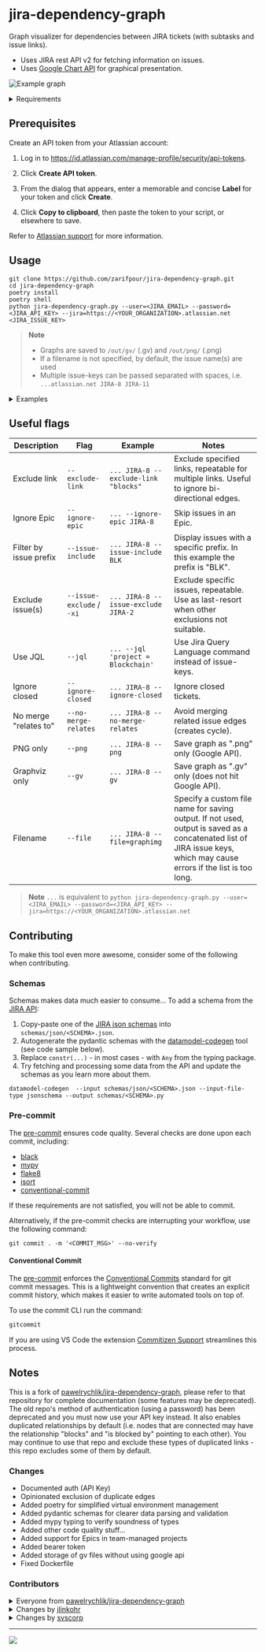 # jira-dependency-graph

Graph visualizer for dependencies between JIRA tickets (with subtasks and issue links).

* Uses JIRA rest API v2 for fetching information on issues.
* Uses [Google Chart API](https://developers.google.com/chart/) for graphical presentation.

![Example graph](examples/issue_graph_new.svg)

<details>
  <summary>Requirements</summary>

* Python 2.7+ or Python 3+
* [poetry](https://github.com/python-poetry/poetry) (recommended)
* [requests](https://github.com/psf/requests)
* ...

</details>

## Prerequisites

Create an API token from your Atlassian account:

1. Log in to <https://id.atlassian.com/manage-profile/security/api-tokens>.

2. Click **Create API token**.

3. From the dialog that appears, enter a memorable and concise **Label** for your token and click **Create**.

4. Click **Copy to clipboard**, then paste the token to your script, or elsewhere to save.

Refer to [Atlassian support](https://support.atlassian.com/atlassian-account/docs/manage-api-tokens-for-your-atlassian-account/) for more information.

## Usage

```shell
git clone https://github.com/zarifpour/jira-dependency-graph.git
cd jira-dependency-graph
poetry install
poetry shell
python jira-dependency-graph.py --user=<JIRA_EMAIL> --password=<JIRA_API_KEY> --jira=https://<YOUR_ORGANIZATION>.atlassian.net <JIRA_ISSUE_KEY>
```

> **Note**
>
> * Graphs are saved to `/out/gv/` (.gv) and `/out/png/` (.png)
> * If a filename is not specified, by default, the issue name(s) are used
> * Multiple issue-keys can be passed separated with spaces, i.e. `...atlassian.net JIRA-8 JIRA-11`

<details>
  <summary>Examples</summary>

```shell
python jira-dependency-graph.py --user=daniel.zarifpour@simbachain.com --password=A11P22I33K44E55Y --jira=https://simbachain.atlassian.net JIRA-899

🐕 Fetching issues.../

Graphs written to:

 - /path/to/jira_tree/out/gv/JIRA-899.gv
 - /path/to/jira_tree/out/png/JIRA-899.png

🎉 Woohoo, it's done!       %
```

---

![Example graph](examples/issue_graph_new.svg)

</details>

## Useful flags

| Description       | Flag                      | Example     | Notes       |
| -----------       | -----------               | ----------- | ----------- |
| Exclude link      | `--exclude-link`          | `... JIRA-8 --exclude-link "blocks"` | Exclude specified links, repeatable for multiple links. Useful to ignore bi-directional edges.     |
| Ignore Epic       | `--ignore-epic`           | `... --ignore-epic JIRA-8` | Skip issues in an Epic.  |
| Filter by issue prefix  | `--issue-include`   | `... JIRA-8 --issue-include BLK`  | Display issues with a specific prefix. In this example the prefix is "BLK". |
| Exclude issue(s)  | `--issue-exclude` / `-xi` | `... JIRA-8 --issue-exclude JIRA-2` | Exclude specific issues, repeatable. Use as last-resort when other exclusions not suitable.  |
| Use JQL           | `--jql` | `... --jql 'project = Blockchain'` | Use Jira Query Language command instead of issue-keys.
| Ignore closed     | `--ignore-closed`         | `... JIRA-8 --ignore-closed` |  Ignore closed tickets. |
| No merge "relates to"  | `--no-merge-relates`      | `... JIRA-8 --no-merge-relates` | Avoid merging related issue edges (creates cycle). |
| PNG only  | `--png`      | `... JIRA-8 --png` | Save graph as ".png" only (Google API). |
| Graphviz only  | `--gv`      | `... JIRA-8 --gv` | Save graph as ".gv" only (does not hit Google API). |
| Filename               | `--file`                  | `... JIRA-8 --file=graphimg`         | Specify a custom file name for saving output. If not used, output is saved as a concatenated list of JIRA issue keys, which may cause errors if the list is too long. |

> **Note**
> `...` is equivalent to `python jira-dependency-graph.py --user=<JIRA_EMAIL> --password=<JIRA_API_KEY> --jira=https://<YOUR_ORGANIZATION>.atlassian.net`

## Contributing

To make this tool even more awesome, consider some of the following when contributing.

### Schemas

Schemas makes data much easier to consume... To add a schema from the [JIRA API](https://docs.atlassian.com/software/jira/docs/api/REST/9.3.1/#api/2/):

1. Copy-paste one of the [JIRA json schemas](https://docs.atlassian.com/software/jira/docs/api/REST/9.3.1/#api/2/issue-getIssue) into `schemas/json/<SCHEMA>.json`.
2. Autogenerate the pydantic schemas with the [datamodel-codegen](https://github.com/koxudaxi/datamodel-code-generator) tool (see code sample below).
3. Replace `constr(...)` - in most cases - with `Any` from the typing package.
4. Try fetching and processing some data from the API and update the schemas as you learn more about them.

```shell
datamodel-codegen  --input schemas/json/<SCHEMA>.json --input-file-type jsonschema --output schemas/<SCHEMA>.py
```

### Pre-commit

The [pre-commit](https://pre-commit.com/) ensures code quality. Several checks are done upon each commit, including:

* [black](https://github.com/psf/black)
* [mypy](https://github.com/python/mypy)
* [flake8](https://github.com/PyCQA/flake8)
* [isort](https://github.com/PyCQA/isort)
* [conventional-commit](https://github.com/nebbles/gitcommit)

If these requirements are not satisfied, you will not be able to commit.

Alternatively, if the pre-commit checks are interrupting your workflow, use the following command:

```shell
git commit . -m '<COMMIT_MSG>' --no-verify
```

#### Conventional Commit

The [pre-commit](https://pre-commit.com/) enforces the [Conventional Commits](https://www.conventionalcommits.org/) standard for git commit messages. This is a lightweight convention that creates an explicit commit history, which makes it easier to write automated tools on top of.

To use the commit CLI run the command:

```sh
gitcommit
```

If you are using VS Code the extension [Commitizen Support](https://github.com/KnisterPeter/vscode-commitizen.git) streamlines this process.

## Notes

This is a fork of [pawelrychlik/jira-dependency-graph](https://github.com/pawelrychlik/jira-dependency-graph), please refer to that repository for complete documentation (some features may be deprecated). The old repo's method of authentication (using a password) has been deprecated and you must now use your API key instead. It also enables duplicated relationships by default (i.e. nodes that are connected may have the relationship "blocks" and "is blocked by" pointing to each other). You may continue to use that repo and exclude these types of duplicated links - this repo excludes some of them by default.

### Changes

* Documented auth (API Key)
* Opinionated exclusion of duplicate edges
* Added poetry for simplified virtual environment management
* Added pydantic schemas for clearer data parsing and validation
* Added mypy typing to verify soundness of types
* Added other code quality stuff...
* Added support for Epics in team-managed projects
* Added bearer token
* Added storage of gv files without using google api
* Fixed Dockerfile

### Contributors

<details>
  <summary>
    Everyone from <a href="https://github.com/pawelrychlik/jira-dependency-graph" target="_blank">pawelrychlik/jira-dependency-graph</a>
  </summary>
  <ul>
    <li>Thank you 🌈</li>
  </ul>
</details>

<details>
  <summary>
    Changes by <a href="https://github.com/jlinkohr" target="_blank">jlinkohr</a>
  </summary>
  <ul>
    <li>Added bearer token</li>
    <li>Added storage of gv files without using google api</li>
    <li>Fixed Dockerfile</li>
  </ul>
</details>

<details>
  <summary>
    Changes by <a href="https://github.com/svscorp" target="_blank">svscorp</a>
  </summary>
  <ul>
    <li>Improve compatibility with Python versions</li>
  </ul>
</details>

---

<a href = "https://github.com/zarifpour/jira-dependency-graph/graphs/contributors">
  <img src = "https://contrib.rocks/image?repo=zarifpour/jira-dependency-graph"/>
</a>
